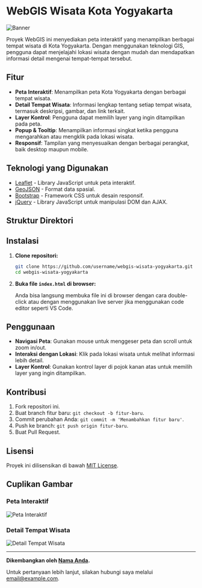 # WebGIS Wisata Kota Yogyakarta

![Banner](storage/app/public/assets/landing.png)

Proyek WebGIS ini menyediakan peta interaktif yang menampilkan berbagai tempat wisata di Kota Yogyakarta. Dengan menggunakan teknologi GIS, pengguna dapat menjelajahi lokasi wisata dengan mudah dan mendapatkan informasi detail mengenai tempat-tempat tersebut.

## Fitur

- **Peta Interaktif**: Menampilkan peta Kota Yogyakarta dengan berbagai tempat wisata.
- **Detail Tempat Wisata**: Informasi lengkap tentang setiap tempat wisata, termasuk deskripsi, gambar, dan link terkait.
- **Layer Kontrol**: Pengguna dapat memilih layer yang ingin ditampilkan pada peta.
- **Popup & Tooltip**: Menampilkan informasi singkat ketika pengguna mengarahkan atau mengklik pada lokasi wisata.
- **Responsif**: Tampilan yang menyesuaikan dengan berbagai perangkat, baik desktop maupun mobile.

## Teknologi yang Digunakan

- [Leaflet](https://leafletjs.com/) - Library JavaScript untuk peta interaktif.
- [GeoJSON](https://geojson.org/) - Format data spasial.
- [Bootstrap](https://getbootstrap.com/) - Framework CSS untuk desain responsif.
- [jQuery](https://jquery.com/) - Library JavaScript untuk manipulasi DOM dan AJAX.

## Struktur Direktori


## Instalasi

1. **Clone repositori:**

    ```bash
    git clone https://github.com/username/webgis-wisata-yogyakarta.git
    cd webgis-wisata-yogyakarta
    ```

2. **Buka file `index.html` di browser:**

    Anda bisa langsung membuka file ini di browser dengan cara double-click atau dengan menggunakan live server jika menggunakan code editor seperti VS Code.

## Penggunaan

- **Navigasi Peta**: Gunakan mouse untuk menggeser peta dan scroll untuk zoom in/out.
- **Interaksi dengan Lokasi**: Klik pada lokasi wisata untuk melihat informasi lebih detail.
- **Layer Kontrol**: Gunakan kontrol layer di pojok kanan atas untuk memilih layer yang ingin ditampilkan.

## Kontribusi

1. Fork repositori ini.
2. Buat branch fitur baru: `git checkout -b fitur-baru`.
3. Commit perubahan Anda: `git commit -m 'Menambahkan fitur baru'`.
4. Push ke branch: `git push origin fitur-baru`.
5. Buat Pull Request.

## Lisensi

Proyek ini dilisensikan di bawah [MIT License](LICENSE).

## Cuplikan Gambar

### Peta Interaktif

![Peta Interaktif](images/screenshot1.png)

### Detail Tempat Wisata

![Detail Tempat Wisata](images/screenshot2.png)

---

**Dikembangkan oleh [Nama Anda](https://github.com/username).**

Untuk pertanyaan lebih lanjut, silakan hubungi saya melalui [email@example.com](mailto:email@example.com).
